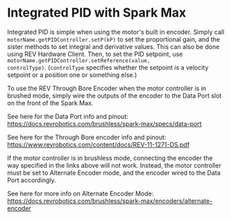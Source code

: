 # Integrated PID with Spark Max
Integrated PID is simple when using the motor's built in encoder.
Simply call <code>motorName.getPIDController.setP(kP)</code> to set the proportional gain, and the sister methods to set integral and derivative values.
This can also be done using REV Hardware Client.
Then, to set the PID setpoint, use <code>motorName.getPIDController.setReference(value, controlType)</code>.
(<code>controlType</code> specifies whether the setpoint is a velocity setpoint or a position one or something else.)

To use the REV Through Bore Encoder when the motor controller is in brushed mode, simply wire the outputs of the encoder to the Data Port slot on the front of the Spark Max.

See here for the Data Port info and pinout: https://docs.revrobotics.com/brushless/spark-max/specs/data-port

See here for the Through Bore encoder info and pinout: https://www.revrobotics.com/content/docs/REV-11-1271-DS.pdf

If the motor controller is in brushless mode, connecting the encoder the way specified in the links above will not work.
Instead, the motor controller must be set to Alternate Encoder mode, and the encoder wired to the Data Port accordingly.

See here for more info on Alternate Encoder Mode: https://docs.revrobotics.com/brushless/spark-max/encoders/alternate-encoder
